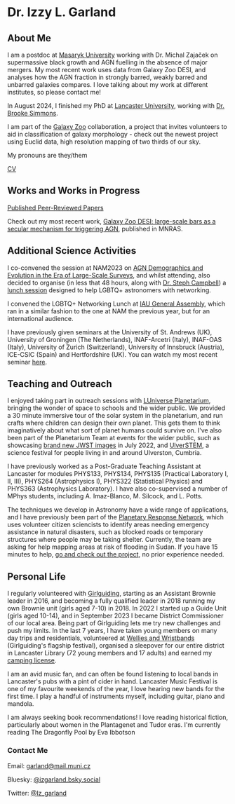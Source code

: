 # Dr. Izzy L. Garland

## About Me
I am a postdoc at [Masaryk University](https://hea.physics.muni.cz/) working with Dr. Michal Zajaček on supermassive black growth and AGN fuelling in the absence of major mergers. My most recent work uses data from Galaxy Zoo DESI, and analyses how the AGN fraction in strongly barred, weakly barred and unbarred galaxies compares. I love talking about my work at different institutes, so please contact me!

In August 2024, I finished my PhD at [Lancaster University](https://www.lancaster.ac.uk/physics/about-us/people/isobelle-garland), working with [Dr. Brooke Simmons](https://www.lancaster.ac.uk/physics/about-us/people/brooke-simmons).

I am part of the [Galaxy Zoo](https://www.zooniverse.org/projects/zookeeper/galaxy-zoo/) collaboration, a project that invites volunteers to aid in classification of galaxy morphology - check out the newest project using Euclid data, high resolution mapping of two thirds of our sky.

My pronouns are they/them

[CV](Curriculum_Vitae.pdf)

## Works and Works in Progress
[Published Peer-Reviewed Papers](https://ui.adsabs.harvard.edu/search/filter_author_facet_hier_fq_author=OR&filter_author_facet_hier_fq_author=author_facet_hier%3A%221%2FGarland%2C%20I%2FGarland%2C%20I%20%20L%22&filter_author_facet_hier_fq_author=author_facet_hier%3A%221%2FGarland%2C%20I%2FGarland%2C%20Izzy%20L%22&filter_property_fq_property=AND&filter_property_fq_property=property%3A%22refereed%22&fq=%7B!type%3Daqp%20v%3D%24fq_property%7D&fq=%7B!type%3Daqp%20v%3D%24fq_author%7D&fq_author=(author_facet_hier%3A%221%2FGarland%2C%20I%2FGarland%2C%20I%20%20L%22%20OR%20author_facet_hier%3A%221%2FGarland%2C%20I%2FGarland%2C%20Izzy%20L%22)&fq_property=(property%3A%22refereed%22)&p_=0&q=%20author%3A%22garland%2C%20izzy%22&sort=date%20desc%2C%20bibcode%20desc)

Check out my most recent work, [Galaxy Zoo DESI: large-scale bars as a secular mechanism for triggering AGN](https://arxiv.org/pdf/2406.20096), published in MNRAS.

## Additional Science Activities
I co-convened the session at NAM2023 on [AGN Demographics and Evolution in the Era of Large-Scale Surveys](https://nam2023.org/science/parallel-sessions/details/2/15), and whilst attending, also decided to organise (in less that 48 hours, along with [Dr. Steph Campbell](https://astrostephcampbell.wordpress.com/)) a [lunch session](https://nam2023.org/science/block-schedule-dpcalendar/csl-lunch-session-lgbtq-networking-lunch) designed to help LGBTQ+ astronomers with networking.

I convened the LGBTQ+ Networking Lunch at [IAU General Assembly](https://astronomy2024.org/), which ran in a similar fashion to the one at NAM the previous year, but for an international audience.

I have previously given seminars at the University of St. Andrews (UK), University of Groningen (The Netherlands), INAF-Arcetri (Italy), INAF-OAS (Italy), University of Zurich (Switzerland), University of Innsbruck (Austria), ICE-CSIC (Spain) and Hertfordshire (UK). You can watch my most recent seminar [here](https://www.youtube.com/watch?v=qUVwc3ehZhE).

## Teaching and Outreach
I enjoyed taking part in outreach sessions with [LUniverse Planetarium](https://www.lancaster.ac.uk/physics/outreach/planetarium/), bringing the wonder of space to schools and the wider public. We provided a 30 minute immersive tour of the solar system in the planetarium, and run crafts where children can design their own planet. This gets them to think imaginatively about what sort of planet humans could survive on. I've also been part of the Planetarium Team at events for the wider public, such as showcasing [brand new JWST images](https://www.lancaster.ac.uk/news/lancaster-university-chosen-to-showcase-first-ever-colour-images-of-early-universe-in-morecambe) in July 2022, and [UlverSTEM](https://fesp.org.uk/ulverstem/), a science festival for people living in and around Ulverston, Cumbria.

I have previously worked as a Post-Graduate Teaching Assistant at Lancaster for modules PHYS133, PHYS134, PHYS135 (Practical Laboratory I, II, III), PHYS264 (Astrophysics I), PHYS322 (Statistical Physics) and PHYS363 (Astrophysics Laboratory). I have also co-supervised a number of MPhys students, including A. Imaz-Blanco, M. Silcock, and L. Potts.

The techniques we develop in Astronomy have a wide range of applications, and I have previously been part of the [Planetary Response Network](https://www.crowd4sat.org/planetary-response), which uses volunteer citizen sciencists to identify areas needing emergency assistance in natural disasters, such as blocked roads or temporary structures where people may be taking shelter. Currently, the team are asking for help mapping areas at risk of flooding in Sudan. If you have 15 minutes to help, [go and check out the project](https://www.zooniverse.org/projects/alicemead/sudan-road-access-logistics-cluster), no prior experience needed.

## Personal Life
I regularly volunteered with [Girlguiding](https://www.girlguiding.org.uk/), starting as an Assistant Brownie leader in 2016, and becoming a fully qualified leader in 2018 running my own Brownie unit (girls aged 7-10) in 2018. In 2022 I started up a Guide Unit (girls aged 10-14), and in September 2023 I became District Commissioner of our local area. Being part of Girlguiding lets me try new challenges and push my limits. In the last 7 years, I have taken young members on many day trips and residentials, volunteered at [Wellies and Wristbands](https://www.girlguiding.org.uk/what-we-do/events-and-opportunities/regular-girlguiding-events/wellies-and-wristbands/) (Girlguiding's flagship festival), organised a sleepover for our entire district in Lancaster Library (72 young members and 17 adults) and earned my [camping license](https://www.girlguiding.org.uk/making-guiding-happen/learning-and-development/training-for-travel-and-residentials/going-away-with-scheme/).

I am an avid music fan, and can often be found listening to local bands in Lancaster's pubs with a pint of cider in hand. Lancaster Music Festival is one of my favourite weekends of the year, I love hearing new bands for the first time. I play a handful of instruments myself, including guitar, piano and mandola.

I am always seeking book recommendations! I love reading historical fiction, particularly about women in the Plantagenet and Tudor eras. I'm currently reading The Dragonfly Pool by Eva Ibbotson

### Contact Me
Email: garland@mail.muni.cz

Bluesky: [@izgarland.bsky.social](https://bsky.app/profile/izgarland.bsky.social)

Twitter: [@Iz_garland](https://twitter.com/Iz_garland/)

<!--### Markdown

Markdown is a lightweight and easy-to-use syntax for styling your writing. It includes conventions for

```markdown
Syntax highlighted code block

# Header 1
## Header 2
### Header 3

- Bulleted
- List

1. Numbered
2. List

**Bold** and _Italic_ and `Code` text

[Link](url) and ![Image](src)
```

For more details see [Basic writing and formatting syntax](https://docs.github.com/en/github/writing-on-github/getting-started-with-writing-and-formatting-on-github/basic-writing-and-formatting-syntax).

### Jekyll Themes

Your Pages site will use the layout and styles from the Jekyll theme you have selected in your [repository settings](https://github.com/iz-garland/iz-garland.github.io/settings/pages). The name of this theme is saved in the Jekyll `_config.yml` configuration file.-->


